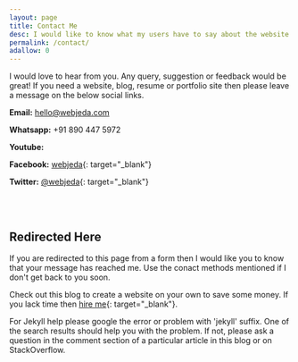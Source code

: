 ```yaml
---
layout: page
title: Contact Me
desc: I would like to know what my users have to say about the website. Any query, suggestion or tip would be great. Contacting WebJeda is easy. Just fill up the form and hit send.
permalink: /contact/
adallow: 0
---
```


I would love to hear from you. Any query, suggestion or feedback would be great! If you need a website, blog, resume or portfolio site then please leave a message on the below social links.

**Email:** [hello@webjeda.com](mailto:hello@webjeda.com)

**Whatsapp:** +91 890 447 5972


<div class="youbt">
<strong>Youtube:</strong>&nbsp;<div class="g-ytsubscribe" data-channelid="UCbOO7d0vVo0kIrkd7m32irg" data-layout="default" data-count="hidden"></div>
</div>

**Facebook:** [webjeda](https://facebook.com/webjeda){: target="_blank"}

**Twitter:** [@webjeda](https://twitter.com/webjeda){: target="_blank"}

<br>
<br>

<h2 id="contact">Redirected Here</h2>

If you are redirected to this page from a form then I would like you to know that your message has reached me. Use the conact methods mentioned if I don't get back to you soon. 

Check out this blog to create a website on your own to save some money. If you lack time then [hire me](http://webjeda.com/website.html){: target="_blank"}.

For Jekyll help please google the error or problem with 'jekyll' suffix. One of the search results should help you with the problem. If not, please ask a question in the comment section of a particular article in this blog or on StackOverflow.




<style>
.youbt {
  
}
</style>
<script src="https://apis.google.com/js/platform.js"></script>